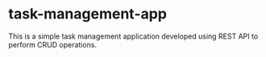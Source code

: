 # task-management-app
This is a simple task management application developed using REST API to perform CRUD operations.
